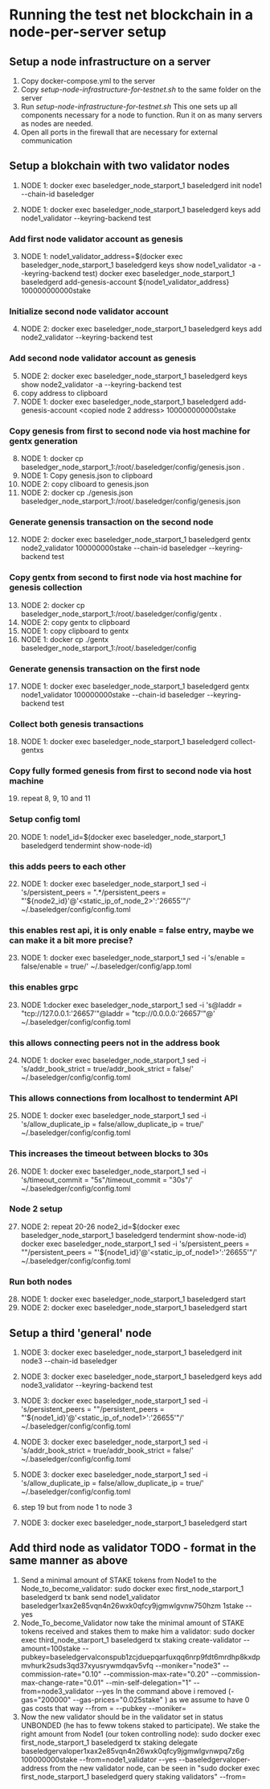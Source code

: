 # Running the test net blockchain in a node-per-server setup

## Setup a node infrastructure on a server

1. Copy docker-compose.yml to the server
2. Copy *setup-node-infrastructure-for-testnet.sh* to the same folder on the server 
3. Run *setup-node-infrastructure-for-testnet.sh*
      This one sets up all components necessary for a node to function.
      Run it on as many servers as nodes are needed.
4. Open all ports in the firewall that are necessary for external communication


## Setup a blokchain with two validator nodes

1. NODE 1: docker exec baseledger_node_starport_1 baseledgerd init node1 --chain-id baseledger

2. NODE 1: docker exec baseledger_node_starport_1 baseledgerd keys add node1_validator --keyring-backend test

### Add first node validator account as genesis
3. NODE 1: node1_validator_address=$(docker exec baseledger_node_starport_1 baseledgerd keys show node1_validator -a --keyring-backend test)
           docker exec baseledger_node_starport_1 baseledgerd add-genesis-account ${node1_validator_address} 100000000000stake

### Initialize second node validator account
4. NODE 2: docker exec baseledger_node_starport_1 baseledgerd keys add node2_validator --keyring-backend test

### Add second node validator account as genesis
5. NODE 2: docker exec baseledger_node_starport_1 baseledgerd keys show node2_validator -a --keyring-backend test
6. copy address to clipboard
7. NODE 1: docker exec baseledger_node_starport_1 baseledgerd add-genesis-account <copied node 2 address> 100000000000stake

### Copy genesis from first to second node via host machine for gentx generation
8. NODE 1: docker cp baseledger_node_starport_1:/root/.baseledger/config/genesis.json .
9. NODE 1: Copy genesis.json to clipboard
10. NODE 2: copy cliboard to genesis.json
11. NODE 2: docker cp ./genesis.json baseledger_node_starport_1:/root/.baseledger/config/genesis.json

### Generate genensis transaction on the second node
12. NODE 2: docker exec baseledger_node_starport_1 baseledgerd gentx node2_validator 100000000stake --chain-id baseledger --keyring-backend test

### Copy gentx from second to first node via host machine for genesis collection
13. NODE 2: docker cp baseledger_node_starport_1:/root/.baseledger/config/gentx .
14. NODE 2: copy gentx to clipboard
15. NODE 1: copy clipboard to gentx
16. NODE 1: docker cp ./gentx baseledger_node_starport_1:/root/.baseledger/config

### Generate genensis transaction on the first node
17. NODE 1: docker exec baseledger_node_starport_1 baseledgerd gentx node1_validator 100000000stake --chain-id baseledger --keyring-backend test

### Collect both genesis transactions
18. NODE 1: docker exec baseledger_node_starport_1 baseledgerd collect-gentxs

### Copy fully formed genesis from first to second node via host machine
19. repeat 8, 9, 10 and 11

### Setup config toml
20. NODE 1: node1_id=$(docker exec baseledger_node_starport_1 baseledgerd tendermint show-node-id)

### this adds peers to each other
22. NODE 1: docker exec baseledger_node_starport_1 sed -i 's/persistent_peers = ".*/persistent_peers = "'${node2_id}'@'<static_ip_of_node_2>':'26655'"/' ~/.baseledger/config/config.toml

### this enables rest api, it is only enable = false entry, maybe we can make it a bit more precise?
23. NODE 1: docker exec baseledger_node_starport_1 sed -i 's/enable = false/enable = true/' ~/.baseledger/config/app.toml

### this enables grpc
23. NODE 1:docker exec baseledger_node_starport_1 sed -i 's@laddr = "tcp://127.0.0.1:'26657'"@laddr = "tcp://0.0.0.0:'26657'"@' ~/.baseledger/config/config.toml

### this allows connecting peers not in the address book
24. NODE 1: docker exec baseledger_node_starport_1 sed -i 's/addr_book_strict = true/addr_book_strict = false/' ~/.baseledger/config/config.toml

### This allows connections from localhost to tendermint API
25. NODE 1: docker exec baseledger_node_starport_1 sed -i 's/allow_duplicate_ip = false/allow_duplicate_ip = true/' ~/.baseledger/config/config.toml

### This increases the timeout between blocks to 30s
26. NODE 1: docker exec baseledger_node_starport_1 sed -i 's/timeout_commit = "5s"/timeout_commit = "30s"/' ~/.baseledger/config/config.toml

### Node 2 setup
27. NODE 2: repeat 20-26 
node2_id=$(docker exec baseledger_node_starport_1 baseledgerd tendermint show-node-id)
docker exec baseledger_node_starport_1 sed -i 's/persistent_peers = ""/persistent_peers = "'${node1_id}'@'<static_ip_of_node1>':'26655'"/' ~/.baseledger/config/config.toml


### Run both nodes
28. NODE 1: docker exec baseledger_node_starport_1 baseledgerd start
28. NODE 2: docker exec baseledger_node_starport_1 baseledgerd start


## Setup a third 'general' node
1. NODE 3: docker exec baseledger_node_starport_1 baseledgerd init node3 --chain-id baseledger

2. NODE 3: docker exec baseledger_node_starport_1 baseledgerd keys add node3_validator --keyring-backend test

3. NODE 3: docker exec baseledger_node_starport_1 sed -i 's/persistent_peers = ""/persistent_peers = "'${node1_id}'@'<static_ip_of_node1>':'26655'"/' ~/.baseledger/config/config.toml

4. NODE 3: docker exec baseledger_node_starport_1 sed -i 's/addr_book_strict = true/addr_book_strict = false/' ~/.baseledger/config/config.toml

5. NODE 3: docker exec baseledger_node_starport_1 sed -i 's/allow_duplicate_ip = false/allow_duplicate_ip = true/' ~/.baseledger/config/config.toml

6. step 19 but from node 1 to node 3

7. NODE 3: docker exec baseledger_node_starport_1 baseledgerd start

## Add third node as validator TODO - format in the same manner as above

1. Send a minimal amount of STAKE tokens from Node1 to the Node_to_become_validator:
sudo docker exec first_node_starport_1 baseledgerd tx bank send node1_validator baseledger1xax2e85vqn4n26wxk0qfcy9jgmwlgvnw750hzm 1stake --yes
2. Node_To_become_Validator now take the minimal amount of STAKE tokens received and stakes them to make him a validator:
sudo docker exec third_node_starport_1 baseledgerd tx staking create-validator  --amount=100stake  --pubkey=baseledgervalconspub1zcjduepqarfuxqq6nrp9fdt6mrdhp8kxdpmvhurk2suds3qd37xyusrywmdqav5vfq --moniker="node3"  --commission-rate="0.10" --commission-max-rate="0.20" --commission-max-change-rate="0.01" --min-self-delegation="1" --from=node3_validator --yes 
In the command above i removed (-gas="200000" --gas-prices="0.025stake" ) as we assume to have 0 gas costs that way
--from = <name of the node to become validator>
--pubkey <output of tendermint show-validator on node_to_become_validator>
--moniker= <unique name for the validator>
3. Now the new validator should be in the validator set in status UNBONDED (he has to feww tokens staked to participate). We stake the right amount from Node1 (our token controlling node):
sudo docker exec first_node_starport_1 baseledgerd tx staking delegate baseledgervaloper1xax2e85vqn4n26wxk0qfcy9jgmwlgvnwpq7z6g 100000000stake --from=node1_validator --yes 
--baseledgervaloper-address from the new validator node, can be seen in "sudo docker exec first_node_starport_1 baseledgerd query staking validators"
--from=<our token controlling node1>